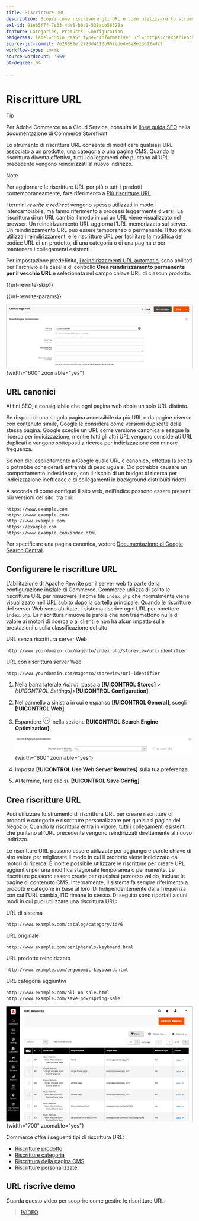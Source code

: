 ```yaml
---
title: Riscritture URL
description: Scopri come riscrivere gli URL e come utilizzare lo strumento di riscrittura URL di Commerce per modificare gli URL associati a una pagina di prodotto, categoria o CMS.
exl-id: 91e65f7f-7e33-4da5-b0a1-538ace56328a
feature: Categories, Products, Configuration
badgePaas: label="Solo PaaS" type="Informative" url="https://experienceleague.adobe.com/it/docs/commerce/user-guides/product-solutions" tooltip="Applicabile solo ai progetti Adobe Commerce on Cloud (infrastruttura PaaS gestita da Adobe) e ai progetti on-premise."
source-git-commit: 7e28081ef2723d4113b957edede6a8e13612ad2f
workflow-type: tm+mt
source-wordcount: '669'
ht-degree: 0%

---
```


# Riscritture URL

>[!TIP]
>
>Per Adobe Commerce as a Cloud Service, consulta le [linee guida SEO](https://experienceleague.adobe.com/developer/commerce/storefront/setup/seo/indexing/?lang=it) nella documentazione di Commerce Storefront

Lo strumento di riscrittura URL consente di modificare qualsiasi URL associato a un prodotto, una categoria o una pagina CMS. Quando la riscrittura diventa effettiva, tutti i collegamenti che puntano all’URL precedente vengono reindirizzati al nuovo indirizzo.

>[!NOTE]
>
>Per aggiornare le riscritture URL per più o tutti i prodotti contemporaneamente, fare riferimento a [Più riscritture URL](url-rewrite-product.md#multiple-url-rewrites).

I termini _rewrite_ e _redirect_ vengono spesso utilizzati in modo intercambiabile, ma fanno riferimento a processi leggermente diversi. La riscrittura di un URL cambia il modo in cui un URL viene visualizzato nel browser. Un reindirizzamento URL aggiorna l’URL memorizzato sul server. Un reindirizzamento URL può essere temporaneo o permanente. Il tuo store utilizza i reindirizzamenti e le riscritture URL per facilitare la modifica del codice URL di un prodotto, di una categoria o di una pagina e per mantenere i collegamenti esistenti.

Per impostazione predefinita, [i reindirizzamenti URL automatici](url-redirect-product-automatic.md) sono abilitati per l&#39;archivio e la casella di controllo **Crea reindirizzamento permanente per il vecchio URL** è selezionata nel campo chiave URL di ciascun prodotto.

{{url-rewrite-skip}}

{{url-rewrite-params}}

![Ottimizzazione motore di ricerca - crea reindirizzamento URL permanente](./assets/product-search-engine-optimization-create-permanent-redirect.png){width="600" zoomable="yes"}

## URL canonici

Ai fini SEO, è consigliabile che ogni pagina web abbia un solo URL distinto.

Se disponi di una singola pagina accessibile da più URL o da pagine diverse con contenuto simile, Google le considera come versioni duplicate della stessa pagina. Google sceglie un URL come versione canonica e esegue la ricerca per indicizzazione, mentre tutti gli altri URL vengono considerati URL duplicati e vengono sottoposti a ricerca per indicizzazione con minore frequenza.

Se non dici esplicitamente a Google quale URL è canonico, effettua la scelta o potrebbe considerarli entrambi di peso uguale. Ciò potrebbe causare un comportamento indesiderato, con il rischio di un budget di ricerca per indicizzazione inefficace e di collegamenti in background distribuiti ridotti.

A seconda di come configuri il sito web, nell’indice possono essere presenti più versioni del sito, tra cui:

    https://www.example.com
    https://www.example.com/
    http://www.example.com
    https://example.com
    https://www.example.com/index.html

Per specificare una pagina canonica, vedere [Documentazione di Google Search Central](https://developers.google.com/search/docs/crawling-indexing/consolidate-duplicate-urls).

## Configurare le riscritture URL

L’abilitazione di Apache Rewrite per il server web fa parte della configurazione iniziale di Commerce. Commerce utilizza di solito le riscritture URL per rimuovere il nome file `index.php` che normalmente viene visualizzato nell&#39;URL subito dopo la cartella principale. Quando le riscritture del server Web sono abilitate, il sistema riscrive ogni URL per omettere `index.php`. La riscrittura rimuove le parole che non trasmettono nulla di valore ai motori di ricerca o ai clienti e non ha alcun impatto sulle prestazioni o sulla classificazione del sito.

URL senza riscrittura server Web

    http://www.yourdomain.com/magento/index.php/storeview/url-identifier

URL con riscrittura server Web

    http://www.yourdomain.com/magento/storeview/url-identifier

1. Nella barra laterale _Admin_, passa a **[!UICONTROL Stores]** > _[!UICONTROL Settings]_>**[!UICONTROL Configuration]**.

1. Nel pannello a sinistra in cui è espanso **[!UICONTROL General]**, scegli **[!UICONTROL Web]**.

1. Espandere ![Il selettore di espansione](../assets/icon-display-expand.png) nella sezione **[!UICONTROL Search Engine Optimization]**.

   ![Configurazione generale - ottimizzazione motore di ricerca Web](../configuration-reference/general/assets/web-search-engine-optimization.png){width="600" zoomable="yes"}

1. Imposta **[!UICONTROL Use Web Server Rewrites]** sulla tua preferenza.

1. Al termine, fare clic su **[!UICONTROL Save Config]**.

## Crea riscritture URL

Puoi utilizzare lo strumento di riscrittura URL per creare riscritture di prodotti e categorie e riscritture personalizzate per qualsiasi pagina del Negozio. Quando la riscrittura entra in vigore, tutti i collegamenti esistenti che puntano all’URL precedente vengono reindirizzati direttamente al nuovo indirizzo.

Le riscritture URL possono essere utilizzate per aggiungere parole chiave di alto valore per migliorare il modo in cui il prodotto viene indicizzato dai motori di ricerca. È inoltre possibile utilizzare le riscritture per creare URL aggiuntivi per una modifica stagionale temporanea o permanente. Le riscritture possono essere create per qualsiasi percorso valido, incluse le pagine di contenuto CMS. Internamente, il sistema fa sempre riferimento a prodotti e categorie in base al loro ID. Indipendentemente dalla frequenza con cui l’URL cambia, l’ID rimane lo stesso. Di seguito sono riportati alcuni modi in cui puoi utilizzare una riscrittura URL:

URL di sistema

    http://www.example.com/catalog/category/id/6

URL originale

    http://www.example.com/peripherals/keyboard.html

URL prodotto reindirizzato

    http://www.example.com/ergonomic-keyboard.html

URL categoria aggiuntivi

    http://www.example.com/all-on-sale.html
    http://www.example.com/save-now/spring-sale

![URL riscrive griglia](./assets/url-rewrites.png){width="700" zoomable="yes"}

Commerce offre i seguenti tipi di riscrittura URL:

* [Riscritture prodotto](url-rewrite-product.md)
* [Riscritture categoria](url-rewrite-category.md)
* [Riscrittura della pagina CMS](url-rewrite-cms-page.md)
* [Riscritture personalizzate](url-rewrite-custom.md)

## URL riscrive demo

Guarda questo video per scoprire come gestire le riscritture URL:

>[!VIDEO](https://video.tv.adobe.com/v/343751?quality=12&learn=on)
